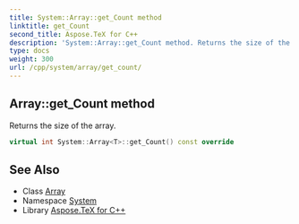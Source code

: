 ```yaml
---
title: System::Array::get_Count method
linktitle: get_Count
second_title: Aspose.TeX for C++
description: 'System::Array::get_Count method. Returns the size of the array in C++.'
type: docs
weight: 300
url: /cpp/system/array/get_count/
---
```

## Array::get_Count method


Returns the size of the array.

```cpp
virtual int System::Array<T>::get_Count() const override
```

## See Also

* Class [Array](../)
* Namespace [System](../../)
* Library [Aspose.TeX for C++](../../../)
